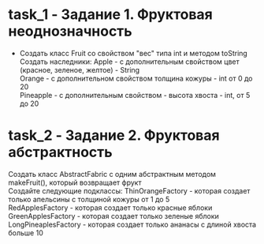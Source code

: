 # task_1 - Задание 1. Фруктовая неоднозначность
- Создать класс Fruit со свойством "вес" типа int и методом toString  
Создать наследники:
Apple - с дополнительным свойством цвет (красное, зеленое, желтое) - String  
Orange - с дополнительном свойством толщина кожуры - int от 0 до 20  
Pineapple - с дополнительным свойством - высота хвоста - int, от 5 до 20  

# task_2 - Задание 2. Фруктовая абстрактность  
Создать класс AbstractFabric с одним абстрактным методом makeFruit(), который возвращает фрукт  
Создайте следующие подклассы:
ThinOrangeFactory - которая создает только апельсины с толщиной кожуры от 1 до 5  
RedApplesFactory - которая создает только красные яблоки  
GreenApplesFactory - которая создает только зеленые яблоки  
LongPineaplesFactory - которая создает только ананасы с длиной хвоста больше 10  
